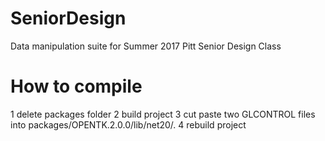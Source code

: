 # SeniorDesign
Data manipulation suite for Summer 2017 Pitt Senior Design Class
# How to compile
1 delete packages folder
2 build project
3 cut paste two GLCONTROL files into packages/OPENTK.2.0.0/lib/net20/.
4 rebuild project